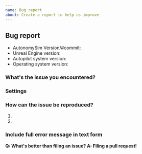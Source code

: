 ```yaml
---
name: Bug report
about: Create a report to help us improve
---
```


<!-- ⚠️⚠️ DO NOT DELETE THIS! bug_report_template ⚠️⚠️ -->
<!-- Please read our Rules of Conduct: https://opensource.microsoft.com/codeofconduct/ -->
<!-- Please search for existing issues to avoid creating duplicates. -->
<!-- Incomplete reports will lead to closing the issue. -->
<!-- Also, please test using the latest main branch make sure your issue has not already been fixed -->

## Bug report 
<!-- If any section does not apply, replace its contents with "N/A". -->
- AutonomySim Version/#commit:
- Unreal Engine version:
- Autopilot system version:
- Operating system version:

### What's the issue you encountered?
<!--  Describe the issue in detail and what you were doing beforehand. -->
<!-- Attach screenshot if applicable. -->

### Settings
<!-- If not the default, include the settings.json file you are using -->
<!-- If it's too large, you can create a [gist](https://gist.github.com/) and past the link here.  -->

### How can the issue be reproduced?
<!--  Include a detailed step by step process for recreating your issue. -->
<!-- If your issue includes code, create a [gist](https://gist.github.com/) and past the link here. -->

1.
2.

### Include full error message in text form



**Q: What's better than filing an issue? A: Filing a pull request!**
